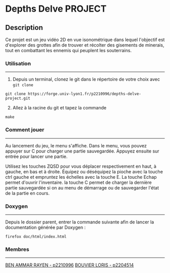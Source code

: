 # Depths Delve PROJECT

## Description
Ce projet est un jeu vidéo 2D en vue isonométrique dans lequel l'objectif est d'explorer des grottes afin de trouver et récolter des gisements de minerais, tout en combattant les ennemis qui peuplent les souterrains.


### Utilisation
---
1. Depuis un terminal, clonez le git dans le répertoire de votre choix avec `git clone`
```
git clone https://forge.univ-lyon1.fr/p2210996/depths-delve-project.git
```
2.  Allez à la racine du git et tapez la commande 
```
make
```

### Comment jouer
---
Au lancement du jeu, le menu s'affiche.
Dans le menu, vous pouvez appuyer sur C pour charger une partie sauvegardée. Appuyez ensuite sur entrée pour lancer une partie.

Utilisez les touches ZQSD pour vous déplacer respectivement en haut, à gauche, en bas et à droite. Équipez ou déséquipez la pioche avec la touche ctrl gauche et empruntez les échelles avec la touche E.
La touche Echap permet d'ouvrir l'inventaire. 
la touche C permet de charger la dernière partie sauvegardée si on au menu de démarrage ou de sauvegarder l'état de la partie en cours.

### Doxygen
---
Depuis le dossier parent, entrer la commande suivante afin de lancer la documentation générée par Doxygen :
```
firefox doc/html/index.html
```






### Membres
---
[BEN AMMAR RAYEN - p2210996](https://forge.univ-lyon1.fr/p2210996)
[BOUVIER LORIS - p2204514](https://forge.univ-lyon1.fr/p2204514)


